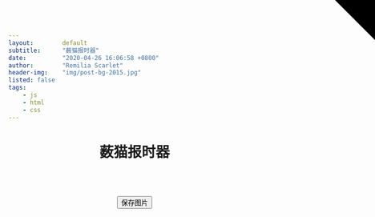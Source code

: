 ```yaml
---
layout:        default
subtitle:      "薮猫报时器"
date:          "2020-04-26 16:06:58 +0800"
author:        "Remilia Scarlet"
header-img:    "img/post-bg-2015.jpg"
listed: false
tags:
    - js
    - html
    - css
---
```

<link rel="stylesheet" href="/css/soumao.css">
<div class="container">
<header>
<h1>薮猫报时器</h1>
</header>
<section class="description">
<div id="container" class="image"></div>
<div style="text-align: center;padding-top: 1em"><button id="dl-btn">保存图片</button></div>
</section>
</div>
<!-- https://github.com/tholman/github-corners -->
<svg id="github-bg" width="80" height="80" viewBox="0 0 250 250" style="fill: #000; position: absolute; top: 0; border: 0; right: 0; color: #000; transition: color 3s;" aria-hidden="true">
<path d="M0,0 L115,115 L130,115 L142,142 L250,250 L250,0 Z"></path>
<path d="M128.3,109.0 C113.8,99.7 119.0,89.6 119.0,89.6 C122.0,82.7 120.5,78.6 120.5,78.6 C119.2,72.0 123.4,76.3 123.4,76.3 C127.3,80.9 125.5,87.3 125.5,87.3 C122.9,97.6 130.6,101.9 134.4,103.2" fill="currentColor" style="transform-origin: 130px 106px;" class="octo-arm"></path>
<path d="M115.0,115.0 C114.9,115.1 118.7,116.5 119.8,115.4 L133.7,101.6 C136.9,99.2 139.9,98.4 142.2,98.6 C133.8,88.0 127.5,74.4 143.8,58.0 C148.5,53.4 154.0,51.2 159.7,51.0 C160.3,49.4 163.2,43.6 171.4,40.1 C171.4,40.1 176.1,42.5 178.8,56.2 C183.1,58.6 187.2,61.8 190.9,65.4 C194.5,69.0 197.7,73.2 200.1,77.6 C213.8,80.2 216.3,84.9 216.3,84.9 C212.7,93.1 206.9,96.0 205.4,96.6 C205.1,102.4 203.0,107.8 198.3,112.5 C181.9,128.9 168.3,122.5 157.7,114.1 C157.9,116.9 156.7,120.9 152.7,124.9 L141.0,136.5 C139.8,137.7 141.6,141.9 141.8,141.8 Z" fill="currentColor" class="octo-body"></path>
</svg>
<script src="/js/soumao.js"></script>
